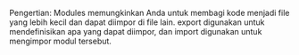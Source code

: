 Pengertian:
Modules memungkinkan Anda untuk membagi kode menjadi file yang lebih kecil dan dapat diimpor di file lain. export digunakan untuk mendefinisikan apa yang dapat diimpor, dan import digunakan untuk mengimpor modul tersebut.